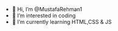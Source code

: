 - 👋 Hi, I’m @MustafaRehman1
- 👀 I’m interested in coding
- 🌱 I’m currently learning HTML,CSS & JS

<!---
MustafaRehman1/MustafaRehman1 is a ✨ special ✨ repository because its `README.md` (this file) appears on your GitHub profile.
You can click the Preview link to take a look at your changes.
--->
